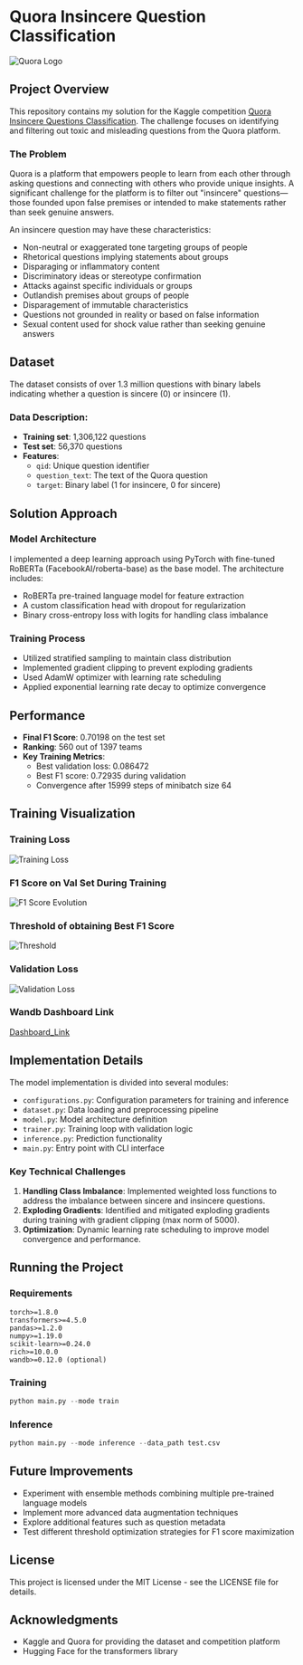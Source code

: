 # Quora Insincere Question Classification

![Quora Logo](https://upload.wikimedia.org/wikipedia/commons/thumb/9/91/Quora_logo_2015.svg/250px-Quora_logo_2015.svg.png)

## Project Overview

This repository contains my solution for the Kaggle competition [Quora Insincere Questions Classification](https://www.kaggle.com/c/quora-insincere-questions-classification). The challenge focuses on identifying and filtering out toxic and misleading questions from the Quora platform.

### The Problem

Quora is a platform that empowers people to learn from each other through asking questions and connecting with others who provide unique insights. A significant challenge for the platform is to filter out "insincere" questions—those founded upon false premises or intended to make statements rather than seek genuine answers.

An insincere question may have these characteristics:

- Non-neutral or exaggerated tone targeting groups of people
- Rhetorical questions implying statements about groups
- Disparaging or inflammatory content
- Discriminatory ideas or stereotype confirmation
- Attacks against specific individuals or groups
- Outlandish premises about groups of people
- Disparagement of immutable characteristics
- Questions not grounded in reality or based on false information
- Sexual content used for shock value rather than seeking genuine answers

## Dataset

The dataset consists of over 1.3 million questions with binary labels indicating whether a question is sincere (0) or insincere (1).

### Data Description:

- **Training set**: 1,306,122 questions
- **Test set**: 56,370 questions
- **Features**:
  - `qid`: Unique question identifier
  - `question_text`: The text of the Quora question
  - `target`: Binary label (1 for insincere, 0 for sincere)

## Solution Approach

### Model Architecture

I implemented a deep learning approach using PyTorch with fine-tuned RoBERTa (FacebookAI/roberta-base) as the base model. The architecture includes:

- RoBERTa pre-trained language model for feature extraction
- A custom classification head with dropout for regularization
- Binary cross-entropy loss with logits for handling class imbalance

### Training Process

- Utilized stratified sampling to maintain class distribution
- Implemented gradient clipping to prevent exploding gradients
- Used AdamW optimizer with learning rate scheduling
- Applied exponential learning rate decay to optimize convergence

## Performance

- **Final F1 Score**: 0.70198 on the test set
- **Ranking**: 560 out of 1397 teams
- **Key Training Metrics**:
  - Best validation loss: 0.086472
  - Best F1 score: 0.72935 during validation
  - Convergence after 15999 steps of minibatch size 64

## Training Visualization

### Training Loss

![Training Loss](./Results/Train%20Loss.png)

### F1 Score on Val Set During Training

![F1 Score Evolution](./Results/F1%20Score%20on%20Val%20set.png)

### Threshold of obtaining Best F1 Score

![Threshold](./Results/Threshold%20of%20Obtaining%20best%20F1%20Score.png)

### Validation Loss

![Validation Loss](./Results/Validation%20Loss.png)

### Wandb Dashboard Link
[Dashboard_Link](https://wandb.ai/shobhitshukla6535-iit-kharagpur/question-classification/workspace?nw=nwusershobhitshukla6535)

## Implementation Details

The model implementation is divided into several modules:

- `configurations.py`: Configuration parameters for training and inference
- `dataset.py`: Data loading and preprocessing pipeline
- `model.py`: Model architecture definition
- `trainer.py`: Training loop with validation logic
- `inference.py`: Prediction functionality
- `main.py`: Entry point with CLI interface

### Key Technical Challenges

1. **Handling Class Imbalance**: Implemented weighted loss functions to address the imbalance between sincere and insincere questions.
2. **Exploding Gradients**: Identified and mitigated exploding gradients during training with gradient clipping (max norm of 5000).
3. **Optimization**: Dynamic learning rate scheduling to improve model convergence and performance.

## Running the Project

### Requirements

```
torch>=1.8.0
transformers>=4.5.0
pandas>=1.2.0
numpy>=1.19.0
scikit-learn>=0.24.0
rich>=10.0.0
wandb>=0.12.0 (optional)
```

### Training

```python
python main.py --mode train
```

### Inference

```python
python main.py --mode inference --data_path test.csv
```

## Future Improvements

- Experiment with ensemble methods combining multiple pre-trained language models
- Implement more advanced data augmentation techniques
- Explore additional features such as question metadata
- Test different threshold optimization strategies for F1 score maximization

## License

This project is licensed under the MIT License - see the LICENSE file for details.

## Acknowledgments

- Kaggle and Quora for providing the dataset and competition platform
- Hugging Face for the transformers library
